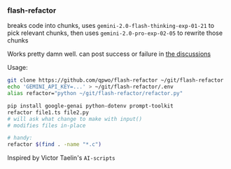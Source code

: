 ### flash-refactor

breaks code into chunks, uses `gemini-2.0-flash-thinking-exp-01-21` to pick relevant chunks, then uses `gemini-2.0-pro-exp-02-05` to rewrite those chunks

Works pretty damn well. can post success or failure in [the discussions](https://github.com/qpwo/flash-refactor/discussions)

Usage:

```sh
git clone https://github.com/qpwo/flash-refactor ~/git/flash-refactor
echo 'GEMINI_API_KEY=...' > ~/git/flash-refactor/.env
alias refactor="python ~/git/flash-refactor/refactor.py"

pip install google-genai python-dotenv prompt-toolkit
refactor file1.ts file2.py
# will ask what change to make with input()
# modifies files in-place

# handy:
refactor $(find . -name "*.c")
```



Inspired by Victor Taelin's `AI-scripts`
